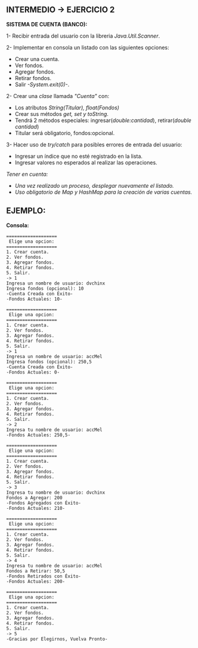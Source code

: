<h2>INTERMEDIO -> EJERCICIO 2</h2>

**SISTEMA DE CUENTA (BANCO):**

1- Recibir entrada del usuario con la libreria *Java.Util.Scanner*.

2- Implementar en consola un listado con las siguientes opciones:
* Crear una cuenta.
* Ver fondos.
* Agregar fondos.
* Retirar fondos.
* Salir *-System.exit(0)-*.

2- Crear una *clase* llamada *"Cuenta"* con:
* Los atributos *String(Titular), float(Fondos)*
* Crear sus métodos *get, set y toString*.
* Tendrá 2 métodos especiales: ingresar(*double:cantidad*), retirar(*double cantidad*)
* Titular será obligatorio, fondos:opcional.

3- Hacer uso de *try/catch* para posibles errores de entrada del usuario:
* Ingresar un índice que no esté registrado en la lista.
* Ingresar valores no esperados al realizar las operaciones.

*Tener en cuenta:*
* *Una vez realizado un proceso, desplegar nuevamente el listado.*
* *Uso obligatorio de Map y HashMap para la creación de varias cuentas.*

<h2>EJEMPLO:</h2>

**Consola:**

```
===================
 Elige una opcion:
===================
1. Crear cuenta.
2. Ver fondos.
3. Agregar fondos.
4. Retirar fondos.
5. Salir.
-> 1
Ingresa un nombre de usuario: dvchinx
Ingresa fondos (opcional): 10
-Cuenta Creada con Éxito-
-Fondos Actuales: 10-

===================
 Elige una opcion:
===================
1. Crear cuenta.
2. Ver fondos.
3. Agregar fondos.
4. Retirar fondos.
5. Salir.
-> 1
Ingresa un nombre de usuario: accMel
Ingresa fondos (opcional): 250,5
-Cuenta Creada con Éxito-
-Fondos Actuales: 0-

===================
 Elige una opcion:
===================
1. Crear cuenta.
2. Ver fondos.
3. Agregar fondos.
4. Retirar fondos.
5. Salir.
-> 2
Ingresa tu nombre de usuario: accMel
-Fondos Actuales: 250,5-

===================
 Elige una opcion:
===================
1. Crear cuenta.
2. Ver fondos.
3. Agregar fondos.
4. Retirar fondos.
5. Salir.
-> 3
Ingresa tu nombre de usuario: dvchinx
Fondos a Agregar: 200
-Fondos Agregados con Éxito-
-Fondos Actuales: 210-

===================
 Elige una opcion:
===================
1. Crear cuenta.
2. Ver fondos.
3. Agregar fondos.
4. Retirar fondos.
5. Salir.
-> 4
Ingresa tu nombre de usuario: accMel
Fondos a Retirar: 50,5
-Fondos Retirados con Éxito-
-Fondos Actuales: 200-

===================
 Elige una opcion:
===================
1. Crear cuenta.
2. Ver fondos.
3. Agregar fondos.
4. Retirar fondos.
5. Salir.
-> 5
-Gracias por Elegirnos, Vuelva Pronto-
```
